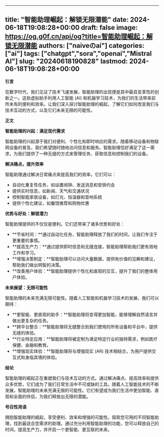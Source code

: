 
---
title: "智能助理崛起：解锁无限潜能"
date: 2024-06-18T19:08:28+00:00
draft: false
image: https://og.g0f.cn/api/og?title=智能助理崛起：解锁无限潜能
authors: ["naiveのai"]
categories: ["ai"]
tags: ["chatgpt","sora","openai","Mistral AI"]
slug: "20240618190828"
lastmod: 2024-06-18T19:08:28+00:00
---
**引言**

在数字时代，我们见证了技术飞速发展，智能助理的出现便是其中最具变革性的创新之一。这些虚拟助手利用人工智能 (AI) 和机器学习技术，为我们的生活带来前所未有的便利和效率。让我们深入探讨智能助理的崛起，了解它们如何改变我们与技术互动的方式，以及它们未来无限的可能性。

**正文**

**智能助理的兴起：满足现代需求**

智能助理的兴起源于我们对便利、个性化和即时响应的需求。随着移动设备和物联网设备的普及，我们希望随时随地访问信息和服务。智能助理恰好满足了这一需求，为我们提供了一种无缝的方式来管理任务、获取信息和控制我们的设备。

**解决痛点，提升效率**

智能助理通过解决日常痛点来提高我们的效率。它们可以：

- 自动化重复性任务，如设置闹钟、发送消息和安排约会
- 提供实时信息，如新闻、天气和交通状况
- 控制智能家居设备，如灯光、恒温器和音响系统
- 提供个性化建议，如餐馆推荐和购物优惠

**优势与好处：解锁潜力**

智能助理提供的不仅仅是便利。它们还带来了诸多优势和好处：

- **节省时间：**通过自动化任务，智能助理释放了我们的时间，让我们专注于更重要的事情。
- **提高生产力：**通过提供即时信息和无缝连接，智能助理帮助我们更有效地工作和学习。
- **增强决策制定：**智能助理可以访问大量数据，提供有价值的见解和建议，帮助我们做出明智的决策。
- **改善用户体验：**智能助理提供个性化和直观的交互，提升了我们的整体用户体验。

**未来展望：无限可能性**

智能助理的未来充满无限可能性。随着人工智能和机器学习技术的发展，我们可以期待：

- **更智能、更直观的助手：**智能助理将变得更加智能，能够理解自然语言并做出更复杂的任务。
- **跨平台整合：**智能助理将无缝整合到我们使用的所有设备和平台中，提供无缝的体验。
- **行业特定应用：**智能助理将被定制为满足特定行业的独特需求，例如医疗保健、金融和教育。
- **增强现实体验：**智能助理将与增强现实 (AR) 技术相结合，为用户提供交互式和身临其境的体验。

**结论**

智能助理的崛起正在重塑我们与技术互动的方式。通过解决痛点、提高效率和提供众多优势，它们成为了我们日常生活中不可或缺的工具。随着人工智能技术的不断发展，智能助理的未来充满无限的可能性。它们有望成为我们生活中更加智能、直观和全面的伴侣，为我们释放出无限的潜能。

**号召性用语**

拥抱智能助理的崛起，享受便利、效率和增强的可能性。探索您可用的不同智能助理，找到最适合您需求的助理。通过充分利用智能助理的功能，您可以释放自己的时间，提高生产力，并开启一个更智能、更互联的未来。